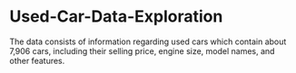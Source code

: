 # Used-Car-Data-Exploration
The data consists of information regarding used cars which contain about 7,906 cars, including their selling price, engine size, model names, and other features.
